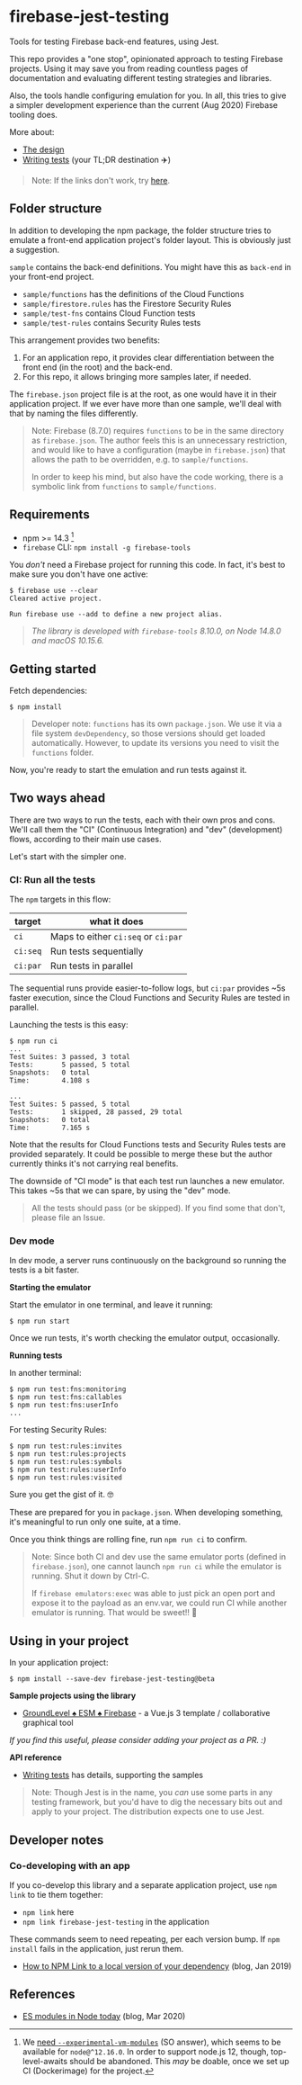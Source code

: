 # firebase-jest-testing

Tools for testing Firebase back-end features, using Jest.

This repo provides a "one stop", opinionated approach to testing Firebase projects. Using it may save you from reading countless pages of documentation and evaluating different testing strategies and libraries.

Also, the tools handle configuring emulation for you. In all, this tries to give a simpler development experience than the current (Aug 2020) Firebase tooling does.

<!-- More on the above:
- Your app code should not need to have if/else's based on whether you target an emulated back-end or the one running in the cloud. 
- Your app code should not need have emulation specific constants in it.
-->

More about:

- [The design](DESIGN.md)
- [Writing tests](Writing%20tests.md) (your TL;DR destination ✈️)

<!-- Editor's note:
Above links won't work in the published npm page.
-->

>Note: If the links don't work, try [here](https://github.com/akauppi/firebase-jest-testing).


## Folder structure

In addition to developing the npm package, the folder structure tries to emulate a front-end application project's folder layout. This is obviously just a suggestion.

`sample` contains the back-end definitions. You might have this as `back-end` in your front-end project.

- `sample/functions` has the definitions of the Cloud Functions
- `sample/firestore.rules` has the Firestore Security Rules
- `sample/test-fns` contains Cloud Function tests
- `sample/test-rules` contains Security Rules tests


This arrangement provides two benefits:

1. For an application repo, it provides clear differentiation between the front end (in the root) and the back-end.
2. For this repo, it allows bringing more samples later, if needed.

The `firebase.json` project file is at the root, as one would have it in their application project. If we ever have more than one sample, we'll deal with that by naming the files differently.

>Note: Firebase (8.7.0) requires `functions` to be in the same directory as `firebase.json`. The author feels this is an unnecessary restriction, and would like to have a configuration (maybe in `firebase.json`) that allows the path to be overridden, e.g. to `sample/functions`.
>
>In order to keep his mind, but also have the code working, there is a symbolic link from `functions` to `sample/functions`.


## Requirements

- npm >= 14.3 [^1]
- `firebase` CLI:
   `npm install -g firebase-tools`

[^1]: We [need `--experimental-vm-modules`](https://stackoverflow.com/questions/60372790/node-v13-jest-es6-native-support-for-modules-without-babel-or-esm#answer-61653104) (SO answer), which seems to be available for `node@^12.16.0`. In order to support node.js 12, though, top-level-awaits should be abandoned. This *may* be doable, once we set up CI (Dockerimage) for the project.

<!-- tbd. is this strictly necessary?
Set up the Firestore emulator:

```
$ firebase setup:emulators:firestore
```
-->

You *don't* need a Firebase project for running this code. In fact, it's best to make sure you don't have one active:

```
$ firebase use --clear
Cleared active project.

Run firebase use --add to define a new project alias.
```

>*The library is developed with `firebase-tools` 8.10.0, on Node 14.8.0 and macOS 10.15.6.*

## Getting started

Fetch dependencies:

```
$ npm install
```

>Developer note: `functions` has its own `package.json`. We use it via a file system `devDependency`, so those versions should get loaded automatically. However, to update its versions you need to visit the `functions` folder.

Now, you're ready to start the emulation and run tests against it.


## Two ways ahead

There are two ways to run the tests, each with their own pros and cons. We'll call them the "CI" (Continuous Integration) and "dev" (development) flows, according to their main use cases.

Let's start with the simpler one.


### CI: Run all the tests

The `npm` targets in this flow:

|target|what it does|
|---|---|
|`ci`|Maps to either `ci:seq` or `ci:par`|
|`ci:seq`|Run tests sequentially|
|`ci:par`|Run tests in parallel|

The sequential runs provide easier-to-follow logs, but `ci:par` provides ~5s faster execution, since the Cloud Functions and Security Rules are tested in parallel.

Launching the tests is this easy:

```
$ npm run ci
...
Test Suites: 3 passed, 3 total
Tests:       5 passed, 5 total
Snapshots:   0 total
Time:        4.108 s

...
Test Suites: 5 passed, 5 total
Tests:       1 skipped, 28 passed, 29 total
Snapshots:   0 total
Time:        7.165 s
```

Note that the results for Cloud Functions tests and Security Rules tests are provided separately. It could be possible to merge these but the author currently thinks it's not carrying real benefits.

The downside of "CI mode" is that each test run launches a new emulator. This takes ~5s that we can spare, by using the "dev" mode.

>All the tests should pass (or be skipped). If you find some that don't, please file an Issue.


### Dev mode

In dev mode, a server runs continuously on the background so running the tests is a bit faster.

**Starting the emulator**

Start the emulator in one terminal, and leave it running:

```
$ npm run start
```

Once we run tests, it's worth checking the emulator output, occasionally.

**Running tests**

In another terminal:

```
$ npm run test:fns:monitoring
$ npm run test:fns:callables
$ npm run test:fns:userInfo
...
```

For testing Security Rules:

```
$ npm run test:rules:invites
$ npm run test:rules:projects
$ npm run test:rules:symbols
$ npm run test:rules:userInfo
$ npm run test:rules:visited
```

Sure you get the gist of it. 🤓

These are prepared for you in `package.json`. When developing something, it's meaningful to run only one suite, at a time.

Once you think things are rolling fine, run `npm run ci` to confirm.

>Note: Since both CI and dev use the same emulator ports (defined in `firebase.json`), one cannot launch `npm run ci` while the emulator is running. Shut it down by Ctrl-C.
>
>If `firebase emulators:exec` was able to just pick an open port and expose it to the payload as an env.var, we could run CI while another emulator is running. That would be sweet!! 🍬


## Using in your project

In your application project:

```
$ npm install --save-dev firebase-jest-testing@beta
```

<!-- bygones: was using GitHub Packages

The package is published only to GitHub Packages (not npm registry). In order to use these, your application project must:

Have a `.npmrc` file:

```
registry=https://npm.pkg.github.com/akauppi
```

```
$ npm install --save-dev firebase-jest-testing@beta
```

GitHub Packages shows through the npm registry packages, so you can still use such as well. We hope this little annoyance is not too much to bare - it's simply more easy for the author to publish to GitHub Packages vs. npm registry.
-->

**Sample projects using the library**

- [GroundLevel ♠️ ESM ♠️ Firebase](https://github.com/akauppi/GroundLevel-es6-firebase-web) - a Vue.js 3 template / collaborative graphical tool

*If you find this useful, please consider adding your project as a PR. :)*

**API reference**

- [Writing tests](Writing%20tests.md) has details, supporting the samples

>Note: Though Jest is in the name, you *can* use some parts in any testing framework, but you'd have to dig the necessary bits out and apply to your project. The distribution expects one to use Jest.

## Developer notes

### Co-developing with an app

If you co-develop this library and a separate application project, use `npm link` to tie them together:

- `npm link` here
- `npm link firebase-jest-testing` in the application

These commands seem to need repeating, per each version bump. If `npm install` fails in the application, just rerun them.

- [How to NPM Link to a local version of your dependency](https://medium.com/@AidThompsin/how-to-npm-link-to-a-local-version-of-your-dependency-84e82126667a) (blog, Jan 2019)


## References

- [ES modules in Node today](https://blog.logrocket.com/es-modules-in-node-today/) (blog, Mar 2020)
